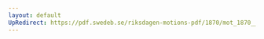 ```yaml
---
layout: default
UpRedirect: https://pdf.swedeb.se/riksdagen-motions-pdf/1870/mot_1870__ak__00033/mot_1870__ak__00033_004.pdf
---
```

